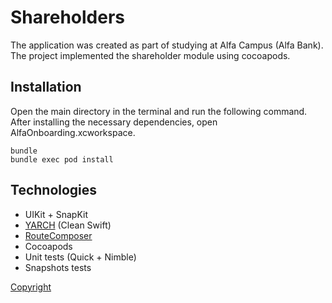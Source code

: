 # Shareholders

The application was created as part of studying at Alfa Campus (Alfa Bank).
The project implemented the shareholder module using cocoapods.

## Installation

Open the main directory in the terminal and run the following command.
After installing the necessary dependencies, open AlfaOnboarding.xcworkspace.

```
bundle
bundle exec pod install
```
## Technologies

- UIKit + SnapKit
- [YARCH](https://github.com/alfa-laboratory/YARCH.git) (Clean Swift)
- [RouteComposer](https://github.com/ekazaev/route-composer.git)
- Cocoapods
- Unit tests (Quick + Nimble)
- Snapshots tests

[Copyright](https://alfa-campus.ru/ios)
